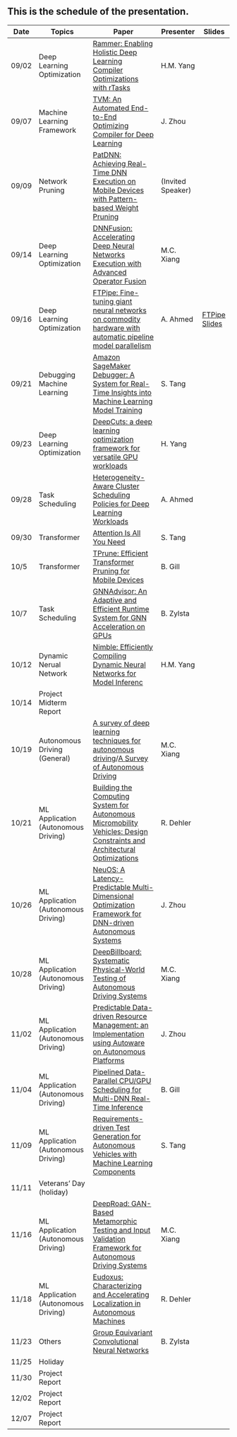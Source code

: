 ## This is the schedule of the presentation.

| Date      | Topics | Paper | Presenter | Slides |  
| ----------- | ----------- |  ----------- |   ----------- |  ----------- |
| 09/02   | Deep Learning Optimization   | [Rammer: Enabling Holistic Deep Learning Compiler Optimizations with rTasks](https://www.usenix.org/conference/osdi20/presentation/ma) | H.M. Yang | |
| 09/07   | Machine Learning Framework  | [ TVM: An Automated End-to-End Optimizing Compiler for Deep Learning](https://www.usenix.org/system/files/osdi18-chen.pdf) | J. Zhou | |
| 09/09   | Network Pruning  | [PatDNN: Achieving Real-Time DNN Execution on Mobile Devices with Pattern-based Weight Pruning](https://dl.acm.org/doi/abs/10.1145/3373376.3378534) | (Invited Speaker) | |
| 09/14 | Deep Learning Optimization | [DNNFusion: Accelerating Deep Neural Networks Execution with Advanced Operator Fusion](https://dl.acm.org/doi/abs/10.1145/3453483.3454083) | M.C. Xiang| |
| 09/16 |Deep Learning Optimization | [FTPipe: Fine-tuning giant neural networks on commodity hardware with automatic pipeline model parallelism](https://www.usenix.org/conference/atc21/presentation/eliad) |  A. Ahmed| [FTPipe Slides](https://docs.google.com/presentation/d/1EnJ810_UuHdEQN6UlU69Spn7zNGl7RYIV-9H-Eb2J-E/edit?usp=sharing) |
| 09/21 | Debugging Machine Learning | [Amazon SageMaker Debugger: A System for Real-Time Insights into Machine Learning Model Training](https://www.amazon.science/publications/amazon-sagemaker-debugger-a-system-for-real-time-insights-into-machine-learning-model-training)| S. Tang | |
| 09/23 | Deep Learning Optimization | [DeepCuts: a deep learning optimization framework for versatile GPU workloads](https://dl.acm.org/doi/10.1145/3453483.3454038) | H. Yang | |
| 09/28 | Task Scheduling | [Heterogeneity-Aware Cluster Scheduling Policies for Deep Learning Workloads](https://www.usenix.org/system/files/osdi20-narayanan_deepak.pdf)| A. Ahmed | |
| 09/30 | Transformer | [Attention Is All You Need](https://papers.nips.cc/paper/2017/file/3f5ee243547dee91fbd053c1c4a845aa-Paper.pdf) | S. Tang | |
| 10/5 | Transformer | [TPrune: Efficient Transformer Pruning for Mobile Devices](https://dl.acm.org/doi/10.1145/3446640) | B. Gill | |
| 10/7 | Task Scheduling | [GNNAdvisor: An Adaptive and Efficient Runtime System for GNN Acceleration on GPUs](https://www.usenix.org/conference/osdi21/presentation/wang-yuke) | B. Zylsta | |
| 10/12 | Dynamic Nerual Network | [Nimble: Efficiently Compiling Dynamic Neural Networks for Model Inferenc](https://proceedings.mlsys.org/paper/2021/file/4e732ced3463d06de0ca9a15b6153677-Paper.pdf)| H.M. Yang | |
| 10/14 | Project Midterm Report| | |
| 10/19 | Autonomous Driving (General) | [A survey of deep learning techniques for autonomous driving](https://onlinelibrary.wiley.com/doi/epdf/10.1002/rob.21918)/[A Survey of Autonomous Driving](https://arxiv.org/pdf/1906.05113.pdf) | M.C. Xiang | |
| 10/21 | ML Application (Autonomous Driving) | [Building the Computing System for Autonomous Micromobility Vehicles: Design Constraints and Architectural Optimizations](https://www.microarch.org/micro53/papers/738300b067.pdf)  | R. Dehler | |
| 10/26 | ML Application (Autonomous Driving) | [NeuOS: A Latency-Predictable Multi-Dimensional Optimization Framework for DNN-driven Autonomous Systems](https://www.usenix.org/system/files/atc20-bateni.pdf)| J. Zhou | |
| 10/28 | ML Application (Autonomous Driving) | [DeepBillboard: Systematic Physical-World Testing of Autonomous Driving Systems](https://ieeexplore.ieee.org/document/9283977) | M.C. Xiang | |
| 11/02 | ML Application (Autonomous Driving) | [Predictable Data-driven Resource Management: an Implementation using Autoware on Autonomous Platforms](https://ieeexplore.ieee.org/document/9052198) | J. Zhou | |
| 11/04 | ML Application (Autonomous Driving)| [Pipelined Data-Parallel CPU/GPU Scheduling for Multi-DNN Real-Time Inference](https://intra.ece.ucr.edu/~hyoseung/pdf/rtss19-dart.pdf)| B. Gill | |
| 11/09 | ML Application (Autonomous Driving) | [Requirements-driven Test Generation for Autonomous Vehicles with Machine Learning Components](http://tuncali.com/publications/tuncali_iv_journal.pdf) | S. Tang | |
| 11/11 | Veterans’ Day (holiday) | |
| 11/16 |  ML Application (Autonomous Driving) | [DeepRoad: GAN-Based Metamorphic Testing and Input Validation Framework for Autonomous Driving Systems](https://dl.acm.org/doi/pdf/10.1145/3238147.3238187) | M.C. Xiang | |
| 11/18 |   ML Application (Autonomous Driving) | [Eudoxus: Characterizing and Accelerating Localization in Autonomous Machines](https://www.cs.rochester.edu/horizon/pubs/hpca21.pdf) | R. Dehler  | |
| 11/23 |  Others | [Group Equivariant Convolutional Neural Networks](http://proceedings.mlr.press/v48/cohenc16.pdf)| B. Zylsta| |
| 11/25 | Holiday | |
| 11/30 | Project Report | | | |
| 12/02 | Project Report | | | |
| 12/07 | Project Report | | | |





